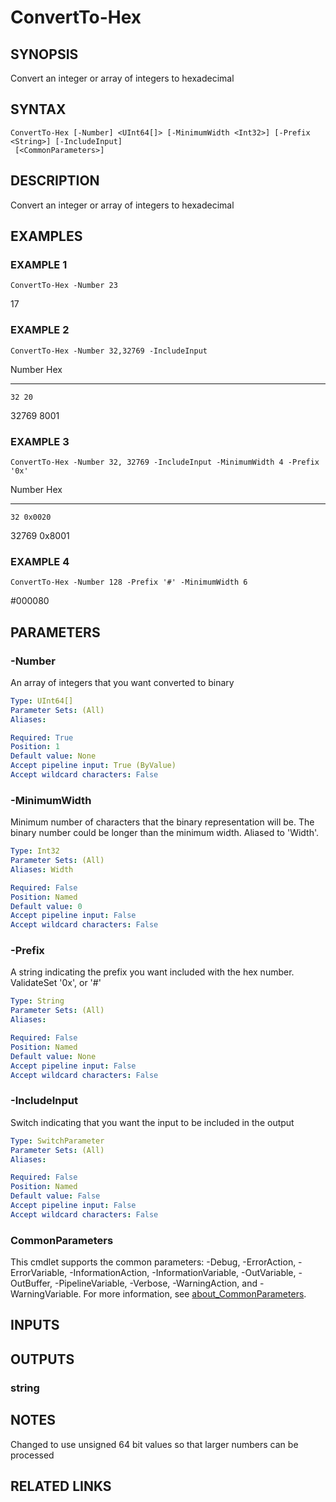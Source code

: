 ﻿---
external help file: PoshFunctions-help.xml
Module Name: poshfunctions
online version:
schema: 2.0.0
---

# ConvertTo-Hex

## SYNOPSIS
Convert an integer or array of integers to hexadecimal

## SYNTAX

```
ConvertTo-Hex [-Number] <UInt64[]> [-MinimumWidth <Int32>] [-Prefix <String>] [-IncludeInput]
 [<CommonParameters>]
```

## DESCRIPTION
Convert an integer or array of integers to hexadecimal

## EXAMPLES

### EXAMPLE 1
```
ConvertTo-Hex -Number 23
```

17

### EXAMPLE 2
```
ConvertTo-Hex -Number 32,32769 -IncludeInput
```

Number Hex
------ ---
    32 20
 32769 8001

### EXAMPLE 3
```
ConvertTo-Hex -Number 32, 32769 -IncludeInput -MinimumWidth 4 -Prefix '0x'
```

Number Hex
------ ---
    32 0x0020
 32769 0x8001

### EXAMPLE 4
```
ConvertTo-Hex -Number 128 -Prefix '#' -MinimumWidth 6
```

#000080

## PARAMETERS

### -Number
An array of integers that you want converted to binary

```yaml
Type: UInt64[]
Parameter Sets: (All)
Aliases:

Required: True
Position: 1
Default value: None
Accept pipeline input: True (ByValue)
Accept wildcard characters: False
```

### -MinimumWidth
Minimum number of characters that the binary representation will be.
The binary number could be longer than the minimum width.
Aliased to 'Width'.

```yaml
Type: Int32
Parameter Sets: (All)
Aliases: Width

Required: False
Position: Named
Default value: 0
Accept pipeline input: False
Accept wildcard characters: False
```

### -Prefix
A string indicating the prefix you want included with the hex number.
ValidateSet '0x', or '#'

```yaml
Type: String
Parameter Sets: (All)
Aliases:

Required: False
Position: Named
Default value: None
Accept pipeline input: False
Accept wildcard characters: False
```

### -IncludeInput
Switch indicating that you want the input to be included in the output

```yaml
Type: SwitchParameter
Parameter Sets: (All)
Aliases:

Required: False
Position: Named
Default value: False
Accept pipeline input: False
Accept wildcard characters: False
```

### CommonParameters
This cmdlet supports the common parameters: -Debug, -ErrorAction, -ErrorVariable, -InformationAction, -InformationVariable, -OutVariable, -OutBuffer, -PipelineVariable, -Verbose, -WarningAction, and -WarningVariable. For more information, see [about_CommonParameters](http://go.microsoft.com/fwlink/?LinkID=113216).

## INPUTS

## OUTPUTS

### string
## NOTES
Changed to use unsigned 64 bit values so that larger numbers can be processed

## RELATED LINKS
